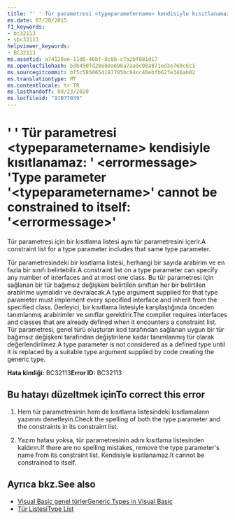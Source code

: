 ```yaml
---
title: "' ' Tür parametresi <typeparametername> kendisiyle kısıtlanamaz: ' <errormessage> '"
ms.date: 07/20/2015
f1_keywords:
- bc32113
- vbc32113
helpviewer_keywords:
- BC32113
ms.assetid: a74128ae-11d0-46bf-8c0b-c7a2bf881d17
ms.openlocfilehash: b3b450fd28e80a698a7aa9c08a871ed3e760c6c1
ms.sourcegitcommit: bf5c5850654187705bc94cc40ebfb62fe346ab02
ms.translationtype: MT
ms.contentlocale: tr-TR
ms.lasthandoff: 09/23/2020
ms.locfileid: "91077039"
---
```

# <a name="type-parameter-typeparametername-cannot-be-constrained-to-itself-errormessage"></a><span data-ttu-id="3c57a-102">' ' Tür parametresi \<typeparametername> kendisiyle kısıtlanamaz: ' \<errormessage> '</span><span class="sxs-lookup"><span data-stu-id="3c57a-102">Type parameter '\<typeparametername>' cannot be constrained to itself: '\<errormessage>'</span></span>

<span data-ttu-id="3c57a-103">Tür parametresi için bir kısıtlama listesi aynı tür parametresini içerir.</span><span class="sxs-lookup"><span data-stu-id="3c57a-103">A constraint list for a type parameter includes that same type parameter.</span></span>  
  
 <span data-ttu-id="3c57a-104">Tür parametresindeki bir kısıtlama listesi, herhangi bir sayıda arabirim ve en fazla bir sınıfı belirtebilir.</span><span class="sxs-lookup"><span data-stu-id="3c57a-104">A constraint list on a type parameter can specify any number of interfaces and at most one class.</span></span> <span data-ttu-id="3c57a-105">Bu tür parametresi için sağlanan bir tür bağımsız değişkeni belirtilen sınıftan her bir belirtilen arabirime uymalıdır ve devralacak.</span><span class="sxs-lookup"><span data-stu-id="3c57a-105">A type argument supplied for that type parameter must implement every specified interface and inherit from the specified class.</span></span> <span data-ttu-id="3c57a-106">Derleyici, bir kısıtlama listesiyle karşılaştığında önceden tanımlanmış arabirimler ve sınıflar gerektirir.</span><span class="sxs-lookup"><span data-stu-id="3c57a-106">The compiler requires interfaces and classes that are already defined when it encounters a constraint list.</span></span> <span data-ttu-id="3c57a-107">Tür parametresi, genel türü oluşturan kod tarafından sağlanan uygun bir tür bağımsız değişkeni tarafından değiştirilene kadar tanımlanmış tür olarak değerlendirilmez.</span><span class="sxs-lookup"><span data-stu-id="3c57a-107">A type parameter is not considered as a defined type until it is replaced by a suitable type argument supplied by code creating the generic type.</span></span>  
  
 <span data-ttu-id="3c57a-108">**Hata kimliği:** BC32113</span><span class="sxs-lookup"><span data-stu-id="3c57a-108">**Error ID:** BC32113</span></span>  
  
## <a name="to-correct-this-error"></a><span data-ttu-id="3c57a-109">Bu hatayı düzeltmek için</span><span class="sxs-lookup"><span data-stu-id="3c57a-109">To correct this error</span></span>  
  
1. <span data-ttu-id="3c57a-110">Hem tür parametresinin hem de kısıtlama listesindeki kısıtlamaların yazımını denetleyin.</span><span class="sxs-lookup"><span data-stu-id="3c57a-110">Check the spelling of both the type parameter and the constraints in its constraint list.</span></span>  
  
2. <span data-ttu-id="3c57a-111">Yazım hatası yoksa, tür parametresinin adını kısıtlama listesinden kaldırın.</span><span class="sxs-lookup"><span data-stu-id="3c57a-111">If there are no spelling mistakes, remove the type parameter's name from its constraint list.</span></span> <span data-ttu-id="3c57a-112">Kendisiyle kısıtlanamaz.</span><span class="sxs-lookup"><span data-stu-id="3c57a-112">It cannot be constrained to itself.</span></span>  
  
## <a name="see-also"></a><span data-ttu-id="3c57a-113">Ayrıca bkz.</span><span class="sxs-lookup"><span data-stu-id="3c57a-113">See also</span></span>

- [<span data-ttu-id="3c57a-114">Visual Basic genel türler</span><span class="sxs-lookup"><span data-stu-id="3c57a-114">Generic Types in Visual Basic</span></span>](../programming-guide/language-features/data-types/generic-types.md)
- [<span data-ttu-id="3c57a-115">Tür Listesi</span><span class="sxs-lookup"><span data-stu-id="3c57a-115">Type List</span></span>](../language-reference/statements/type-list.md)
